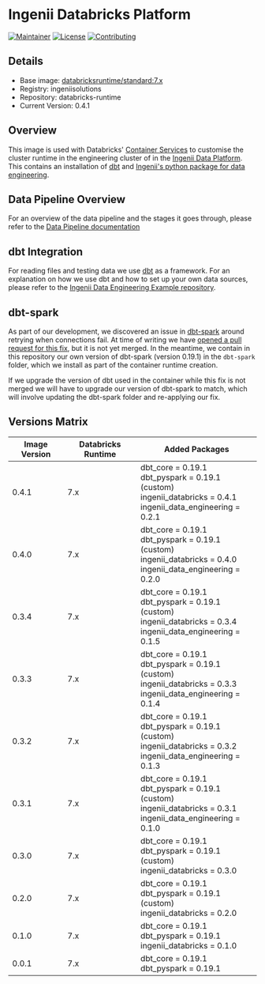 # Ingenii Databricks Platform

[![Maintainer](https://img.shields.io/badge/maintainer%20-ingenii-orange?style=flat)](https://ingenii.dev/)
[![License](https://img.shields.io/badge/license%20-MPL2.0-orange?style=flat)](https://github.com/ingenii-solutions/terraform-azurerm-key-vault/blob/main/LICENSE)
[![Contributing](https://img.shields.io/badge/howto%20-contribute-blue?style=flat)](https://github.com/ingenii-solutions/data-platform-databricks-runtime/blob/main/CONTRIBUTING.md)

## Details
* Base image: [databricksruntime/standard:7.x](https://hub.docker.com/layers/databricksruntime/standard/7.x/images/sha256-0d51d36c7b927858757fdc828c6a9fd5375b98ffcb186324060d0b334f5149d3?context=explore)
* Registry: ingeniisolutions
* Repository: databricks-runtime
* Current Version: 0.4.1

## Overview

This image is used with Databricks' [Container Services](https://docs.databricks.com/clusters/custom-containers.html) to customise the cluster runtime in the engineering cluster of in the [Ingenii Data Platform](https://ingenii.dev/). This contains an installation of [dbt](https://www.getdbt.com/) and [Ingenii's python package for data engineering](https://github.com/ingenii-solutions/azure-data-platform-data-engineering).

## Data Pipeline Overview

For an overview of the data pipeline and the stages it goes through, please refer to the [Data Pipeline documentation](docs/user/DATAPIPELINE.md)

## dbt Integration

For reading files and testing data we use [dbt](https://www.getdbt.com/) as a framework. For an explanation on how we use dbt and how to set up your own data sources, please refer to the [Ingenii Data Engineering Example repository](https://github.com/ingenii-solutions/azure-data-platform-data-engineering-example).

## dbt-spark

As part of our development, we discovered an issue in [dbt-spark](https://github.com/dbt-labs/dbt-spark) around retrying when connections fail. At time of writing we have [opened a pull request for this fix](https://github.com/dbt-labs/dbt-spark/pull/194), but it is not yet merged. In the meantime, we contain in this repository our own version of dbt-spark (version 0.19.1) in the `dbt-spark` folder, which we install as part of the container runtime creation.

If we upgrade the version of dbt used in the container while this fix is not merged we will have to upgrade our version of dbt-spark to match, which will involve updating the dbt-spark folder and re-applying our fix.

## Versions Matrix

| Image Version | Databricks Runtime | Added Packages |
| --- | --- | --- |
| 0.4.1 | 7.x | dbt_core = 0.19.1 <br> dbt_pyspark = 0.19.1 (custom) <br> ingenii_databricks = 0.4.1 <br> ingenii_data_engineering = 0.2.1 |
| 0.4.0 | 7.x | dbt_core = 0.19.1 <br> dbt_pyspark = 0.19.1 (custom) <br> ingenii_databricks = 0.4.0 <br> ingenii_data_engineering = 0.2.0 |
| 0.3.4 | 7.x | dbt_core = 0.19.1 <br> dbt_pyspark = 0.19.1 (custom) <br> ingenii_databricks = 0.3.4 <br> ingenii_data_engineering = 0.1.5 |
| 0.3.3 | 7.x | dbt_core = 0.19.1 <br> dbt_pyspark = 0.19.1 (custom) <br> ingenii_databricks = 0.3.3 <br> ingenii_data_engineering = 0.1.4 |
| 0.3.2 | 7.x | dbt_core = 0.19.1 <br> dbt_pyspark = 0.19.1 (custom) <br> ingenii_databricks = 0.3.2 <br> ingenii_data_engineering = 0.1.3 |
| 0.3.1 | 7.x | dbt_core = 0.19.1 <br> dbt_pyspark = 0.19.1 (custom) <br> ingenii_databricks = 0.3.1 <br> ingenii_data_engineering = 0.1.0 |
| 0.3.0 | 7.x | dbt_core = 0.19.1 <br> dbt_pyspark = 0.19.1 (custom) <br> ingenii_databricks = 0.3.0 |
| 0.2.0 | 7.x | dbt_core = 0.19.1 <br> dbt_pyspark = 0.19.1 (custom) <br> ingenii_databricks = 0.2.0 |
| 0.1.0 | 7.x | dbt_core = 0.19.1 <br> dbt_pyspark = 0.19.1 <br> ingenii_databricks = 0.1.0 |
| 0.0.1 | 7.x | dbt_core = 0.19.1 <br> dbt_pyspark = 0.19.1 |
